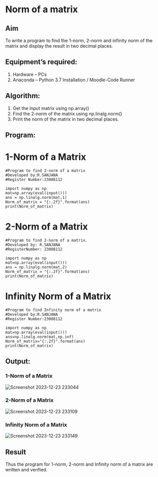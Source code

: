 # Norm of a matrix
## Aim
To write a program to find the 1-norm, 2-norm and infinity norm of the matrix and display the result in two decimal places.
## Equipment’s required:
1.	Hardware – PCs
2.	Anaconda – Python 3.7 Installation / Moodle-Code Runner
## Algorithm:
1. Get the input matrix using np.array()   
2. Find the 2-norm of the matrix using np.linalg.norm()
3. Print the norm of the matrix in two decimal places.
## Program:

# 1-Norm of a Matrix
```
#Program to find 2-norm of a matrix
#Developed by:R.SANJANA
#Register Number:23008112

import numpy as np
mat=np.array(eval(input()))
ans = np.linalg.norm(mat,1)
Norm_of_matrix = "{:.2f}".format(ans)
print(Norm_of_matrix)
```

# 2-Norm of a Matrix
```
#Program to find 2-norm of a matrix.
#Developed by: R.SANJANA
#RegisterNumber: 23008112

import numpy as np
mat=np.array(eval(input()))
ans = np.linalg.norm(mat,2)
Norm_of_matrix = "{:.2f}".format(ans)
print(Norm_of_matrix)
```

# Infinity Norm of a Matrix
```
#Program to find Infinity norm of a matrix
#Developed by:R.SANJANA
#Register Number:23008112

import numpy as np
mat=np.array(eval(input()))
ans=np.linalg.norm(mat,np.inf)
Norm_of_matrix="{:.2f}".format(ans)
print(Norm_of_matrix)
```
## Output:
### 1-Norm of a Matrix
![Screenshot 2023-12-23 233044](https://github.com/23008112/Norm-of-a-matrix/assets/138972470/aa3b0054-ab3b-4ec6-b168-6651841e792d)

### 2-Norm of a Matrix
![Screenshot 2023-12-23 233109](https://github.com/23008112/Norm-of-a-matrix/assets/138972470/ff18a5c5-4bfc-43f3-bca1-6c68d16408f7)

### Infinity Norm of a Matrix
![Screenshot 2023-12-23 233149](https://github.com/23008112/Norm-of-a-matrix/assets/138972470/588510e8-08e8-4429-8c3b-a4d73a7930eb)

## Result
Thus the program for 1-norm, 2-norm and Infinity norm of a matrix are written and verified.
